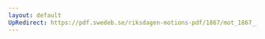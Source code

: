 ```yaml
---
layout: default
UpRedirect: https://pdf.swedeb.se/riksdagen-motions-pdf/1867/mot_1867__ak__00004/mot_1867__ak__00004_002.pdf
---
```

